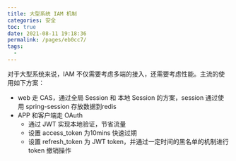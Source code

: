 ```yaml
---
title: 大型系统 IAM 机制
categories: 安全
toc: true
date: 2021-08-11 19:18:36
permalink: /pages/eb0cc7/
tags: 
  - 
---
```


对于大型系统来说，IAM 不仅需要考虑多端的接入，还需要考虑性能。主流的使用如下方案：

- web 走 CAS，通过全局 Session 和 本地 Session 的方案，session 通过使用 spring-session 存放数据到redis
- APP 和客户端走 OAuth
  - 通过 JWT 实现本地验证，节省流量
  - 设置 access_token 为10mins 快速过期
  - 设置 refresh_token 为 JWT token，并通过一定时间的黑名单的机制进行 token 撤销操作